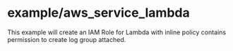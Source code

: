 example/aws_service_lambda
==========================

This example will create an IAM Role for Lambda with inline policy contains permission to create log group attached.